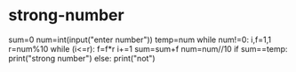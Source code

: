 # strong-number
sum=0
num=int(input("enter number"))
temp=num
while num!=0:
    i,f=1,1 
    r=num%10
    while (i<=r):
        f=f*r
        i+=1 
        sum=sum+f
        num=num//10
        if sum==temp:
           print("strong number")
        else:
           print("not")
